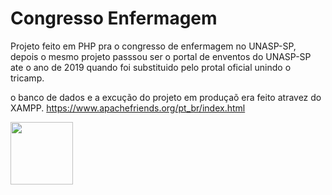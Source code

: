 # Congresso Enfermagem

Projeto feito em PHP pra o congresso de enfermagem no UNASP-SP, depois o mesmo projeto passsou ser o portal de enventos do UNASP-SP ate o ano de 2019 quando foi substituido pelo protal oficial unindo o tricamp.

o banco de dados e a excução do projeto em produçaõ era feito atravez do XAMPP.
https://www.apachefriends.org/pt_br/index.html

<img src="https://user-images.githubusercontent.com/6175226/210156380-1293605c-cc0d-4535-8106-9dad24aae766.png" width="100">
